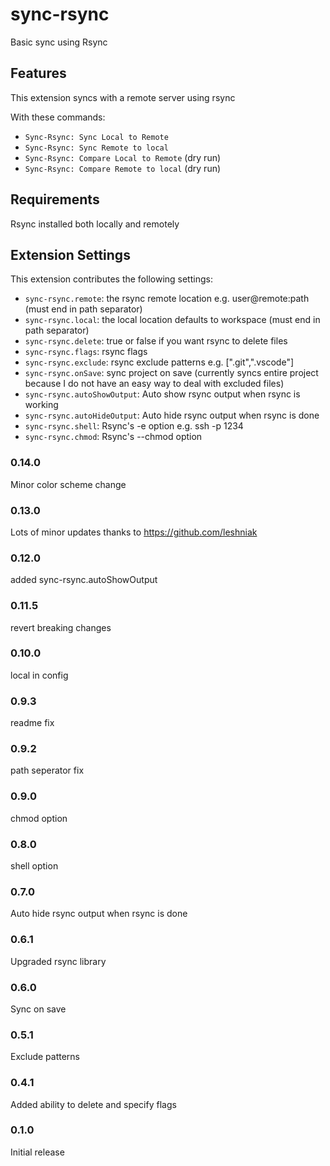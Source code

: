 # sync-rsync

Basic sync using Rsync

## Features

This extension syncs with a remote server using rsync

With these commands:

* `Sync-Rsync: Sync Local to Remote`
* `Sync-Rsync: Sync Remote to local`
* `Sync-Rsync: Compare Local to Remote` (dry run)
* `Sync-Rsync: Compare Remote to local` (dry run)

## Requirements

Rsync installed both locally and remotely

## Extension Settings

This extension contributes the following settings:

* `sync-rsync.remote`: the rsync remote location e.g. user@remote:path (must end in path separator)
* `sync-rsync.local`: the local location defaults to workspace (must end in path separator)
* `sync-rsync.delete`: true or false if you want rsync to delete files
* `sync-rsync.flags`: rsync flags
* `sync-rsync.exclude`: rsync exclude patterns e.g. [".git",".vscode"]
* `sync-rsync.onSave`: sync project on save (currently syncs entire project because I do not have an easy way to deal with excluded files)
* `sync-rsync.autoShowOutput`: Auto show rsync output when rsync is working
* `sync-rsync.autoHideOutput`: Auto hide rsync output when rsync is done
* `sync-rsync.shell`: Rsync's -e option e.g. ssh -p 1234
* `sync-rsync.chmod`: Rsync's --chmod option

### 0.14.0

Minor color scheme change

### 0.13.0

Lots of minor updates thanks to https://github.com/leshniak

### 0.12.0

added sync-rsync.autoShowOutput

### 0.11.5

revert breaking changes

### 0.10.0

local in config

### 0.9.3

readme fix

### 0.9.2

path seperator fix

### 0.9.0

chmod option

### 0.8.0

shell option

### 0.7.0

Auto hide rsync output when rsync is done


### 0.6.1

Upgraded rsync library

### 0.6.0

Sync on save

### 0.5.1

Exclude patterns

### 0.4.1

Added ability to delete and specify flags

### 0.1.0

Initial release
